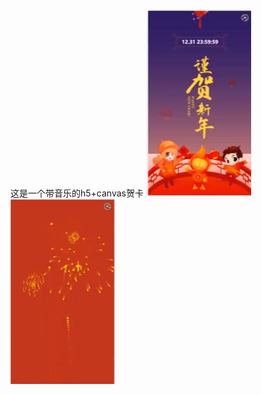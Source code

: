 这是一个带音乐的h5+canvas贺卡
![Image text](https://github.com/chen1366142688/h5_greeting_card/blob/main/static/yanshi1.png)
![Image text](https://github.com/chen1366142688/h5_greeting_card/blob/main/static/yanshi2.png)
